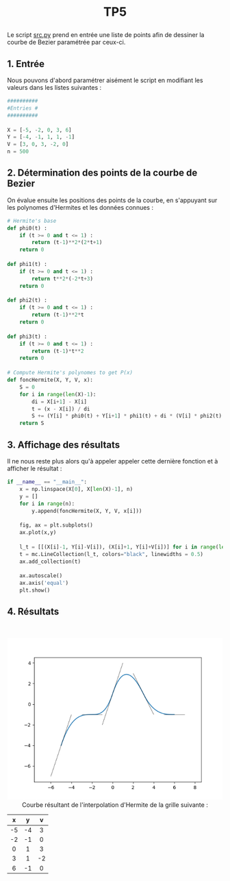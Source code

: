 # <p align="center">TP5</p>

Le script [src.py](https://github.com/LelayJ-ESIEE/4I/blob/master/Sciences_Ingenieur/SI1-Algebre_avance/TP5/src.py) prend en entrée une liste de points afin de dessiner la courbe de Bezier paramétrée par ceux-ci.

## 1. Entrée

Nous pouvons d'abord paramétrer aisément le script en modifiant les valeurs dans les listes suivantes :

```py
##########
#Entries #
##########

X = [-5, -2, 0, 3, 6]
Y = [-4, -1, 1, 1, -1]
V = [3, 0, 3, -2, 0]
n = 500
```

## 2. Détermination des points de la courbe de Bezier

On évalue ensuite les positions des points de la courbe, en s'appuyant sur les polynomes d'Hermites et les données connues :

```py
# Hermite's base
def phi0(t) :
    if (t >= 0 and t <= 1) :
        return (t-1)**2*(2*t+1)
    return 0

def phi1(t) :
    if (t >= 0 and t <= 1) :
        return t**2*(-2*t+3)
    return 0

def phi2(t) :
    if (t >= 0 and t <= 1) :
        return (t-1)**2*t
    return 0

def phi3(t) :
    if (t >= 0 and t <= 1) :
        return (t-1)*t**2
    return 0

# Compute Hermite's polynomes to get P(x)
def foncHermite(X, Y, V, x):
    S = 0
    for i in range(len(X)-1):
        di = X[i+1] - X[i]
        t = (x - X[i]) / di
        S += (Y[i] * phi0(t) + Y[i+1] * phi1(t) + di * (V[i] * phi2(t) + V[i+1] * phi3(t)))
    return S
```

## 3. Affichage des résultats

Il ne nous reste plus alors qu'à appeler appeler cette dernière fonction et à afficher le résultat :

```py
if __name__ == "__main__":
    x = np.linspace(X[0], X[len(X)-1], n)
    y = []
    for i in range(n):
        y.append(foncHermite(X, Y, V, x[i]))

    fig, ax = plt.subplots()
    ax.plot(x,y)

    l_t = [[(X[i]-1, Y[i]-V[i]), (X[i]+1, Y[i]+V[i])] for i in range(len(X))]
    t = mc.LineCollection(l_t, colors="black", linewidths = 0.5)
    ax.add_collection(t)

    ax.autoscale()
    ax.axis('equal')
    plt.show()
```

## 4. Résultats

<br>

<p align="center">
<img src="./images/Figure1.png"><br>
Courbe résultant de l'interpolation d'Hermite de la grille suivante :
</p>

| x | y | v |
|:-:|:-:|:-:|
| -5| -4|  3|
| -2| -1|  0|
|  0|  1|  3|
|  3|  1| -2|
|  6| -1|  0|

